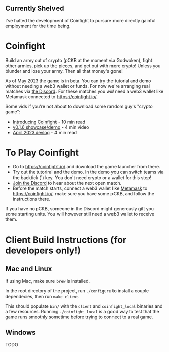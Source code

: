 ## Currently Shelved

I've halted the development of Coinfight to pursure more directly gainful employment for the time being.

# Coinfight

Build an army out of crypto (pCKB at the moment via Godwoken), fight other armies, pick up the pieces, and get out with more crypto! Unless you blunder and lose your army. Then all that money's gone!

As of May 2023 the game is in beta. You can try the tutorial and demo without needing a web3 wallet or funds. For now we're arranging real matches via [the Discord](https://discord.gg/hdhCbCqf5m). For these matches you *will* need a web3 wallet like Metamask connected to https://coinfight.io/.

Some vids if you're not about to download some random guy's "crypto game":
* [Introducing Coinfight](https://medium.com/@coinop.logan/introducing-coinfight-db55c3f918ed) - 10 min read
* [v0.1.6 showcase/demo](https://youtu.be/QRzH7jZX7B4) - 4 min video
* [April 2023 devlog](https://medium.com/@coinop.logan/coinfight-devlog-3-472636deec57) - 4 min read

# To Play Coinfight

* Go to https://coinfight.io/ and download the game launcher from there.
* Try out the tutoriral and the demo. In the demo you can switch teams via the backtick (`) key. You don't need crypto or a wallet for this step!
* [Join the Discord](https://discord.gg/hdhCbCqf5m) to hear about the next open match.
* Before the match starts, connect a web3 wallet like [Metamask](https://metamask.io/) to https://coinfight.io/, make sure you have some pCKB, and follow the instructions there.

If you have no pCKB, someone in the Discord might generously gift you some starting units. You will however still need a web3 wallet to receive them.

# Client Build Instructions (for developers only!)

## Mac and Linux

If using Mac, make sure `brew` is installed.

In the root directory of the project, run `./configure` to install a couple dependecies, then run `make client`.

This should populate `bin/` with the `client` and `coinfight_local` binaries and a few resources. Running `./coinfight_local` is a good way to test that the game runs smoothly sometime before trying to connect to a real game.

## Windows

TODO
